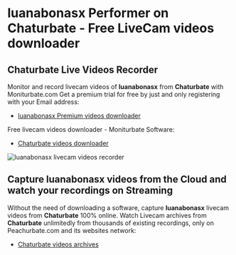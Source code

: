 # luanabonasx Performer on Chaturbate - Free LiveCam videos downloader

## Chaturbate Live Videos Recorder

Monitor and record livecam videos of **luanabonasx** from **Chaturbate** with Moniturbate.com
Get a premium trial for free by just and only registering with your Email address:
* [luanabonasx Premium videos downloader](https://moniturbate.com/request-demo-licence-key.html)

Free livecam videos downloader - Moniturbate Software:
* [Chaturbate videos downloader](https://moniturbate.com/moniturbate-download-software.html)

![luanabonasx livecam videos recorder](https://peachurnet.com/templates/moniturbate-software.png)


## Capture luanabonasx videos from the Cloud and watch your recordings on Streaming

Without the need of downloading a software, capture **luanabonasx** livecam videos from **Chaturbate** 100% online.
Watch Livecam archives from **Chaturbate** unlimitedly from thousands of existing recordings, only on Peachurbate.com and its websites network:
* [Chaturbate videos archives](https://peachurnet.com/)